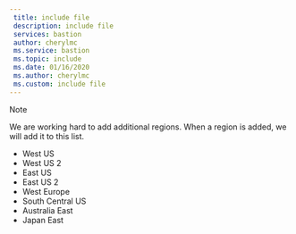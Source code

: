 ```yaml
---
 title: include file
 description: include file
 services: bastion
 author: cherylmc
 ms.service: bastion
 ms.topic: include
 ms.date: 01/16/2020
 ms.author: cherylmc
 ms.custom: include file
---
```


>[!NOTE]
>We are working hard to add additional regions. When a region is added, we will add it to this list.
>

* West US
* West US 2
* East US
* East US 2
* West Europe
* South Central US
* Australia East
* Japan East

